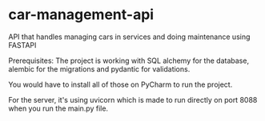# car-management-api
 API that handles managing cars in services and doing maintenance using FASTAPI

Prerequisites: The project is working with SQL alchemy for the database, alembic for the migrations and pydantic for validations.

You would have to install all of those on PyCharm to run the project.

For the server, it's using uvicorn which is made to run directly on port 8088 when you run the main.py file.
